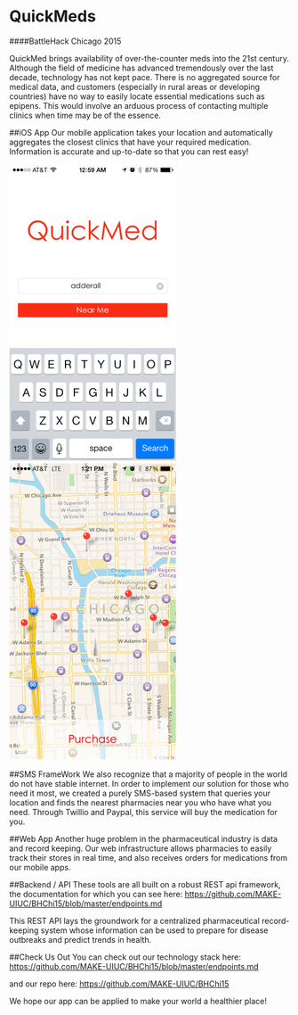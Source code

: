 # QuickMeds
####BattleHack Chicago 2015

QuickMed brings availability of over-the-counter meds into the 21st century. Although the field of medicine has advanced tremendously over the last decade, technology has not kept pace. There is no aggregated source for medical data, and customers (especially in rural areas or developing countries) have no way to easily locate essential medications such as epipens. This would involve an arduous process of contacting multiple clinics when time may be of the essence.

##iOS App
Our mobile application takes your location and automatically aggregates the closest clinics that have your required medication. Information is accurate and up-to-date so that you can rest easy!

![iOS Search](https://raw.githubusercontent.com/MAKE-UIUC/BHChi15/master/iOS/mkt/iOS%20Search%20Page.png)
![iOS Map](https://raw.githubusercontent.com/MAKE-UIUC/BHChi15/master/iOS/mkt/iOS%20Map.png)

##SMS FrameWork
We also recognize that a majority of people in the world do not have stable internet. In order to implement our solution for those who need it most, we created a purely SMS-based system that queries your location and finds the nearest pharmacies near you who have what you need. Through Twillio and Paypal, this service will buy the medication for you.

##Web App
Another huge problem in the pharmaceutical industry is data and record keeping. Our web infrastructure allows pharmacies to easily track their stores in real time, and also receives orders for medications from our mobile apps.

##Backend / API
These tools are all built on a robust REST api framework, the documentation for which you can see here: https://github.com/MAKE-UIUC/BHChi15/blob/master/endpoints.md

This REST API lays the groundwork for a centralized pharmaceutical record-keeping system whose information can be used to prepare for disease outbreaks and predict trends in health.


##Check Us Out
You can check out our technology stack here: https://github.com/MAKE-UIUC/BHChi15/blob/master/endpoints.md

and our repo here: https://github.com/MAKE-UIUC/BHChi15

We hope our app can be applied to make your world a healthier place!
